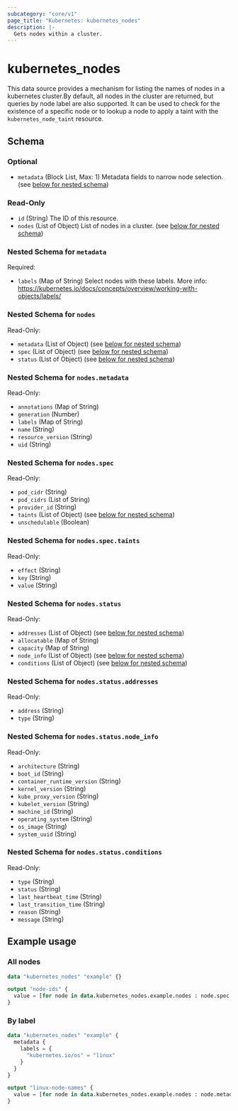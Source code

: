 ```yaml
---
subcategory: "core/v1"
page_title: "Kubernetes: kubernetes_nodes"
description: |-
  Gets nodes within a cluster.
---
```


# kubernetes_nodes

This data source provides a mechanism for listing the names of nodes in a kubernetes cluster.By default, all nodes in the cluster are returned, but queries by node label are also supported. It can be used to check for the existence of a specific node or to lookup a node to apply a taint with the `kubernetes_node_taint` resource.

<!-- schema generated by tfplugindocs -->
## Schema

### Optional

- `metadata` (Block List, Max: 1) Metadata fields to narrow node selection. (see [below for nested schema](#nestedblock--metadata))

### Read-Only

- `id` (String) The ID of this resource.
- `nodes` (List of Object) List of nodes in a cluster. (see [below for nested schema](#nestedatt--nodes))

<a id="nestedblock--metadata"></a>
### Nested Schema for `metadata`

Required:

- `labels` (Map of String) Select nodes with these labels. More info: https://kubernetes.io/docs/concepts/overview/working-with-objects/labels/


<a id="nestedatt--nodes"></a>
### Nested Schema for `nodes`

Read-Only:

- `metadata` (List of Object) (see [below for nested schema](#nestedobjatt--nodes--metadata))
- `spec` (List of Object) (see [below for nested schema](#nestedobjatt--nodes--spec))
- `status` (List of Object) (see [below for nested schema](#nestedobjatt--nodes--status))

<a id="nestedobjatt--nodes--metadata"></a>
### Nested Schema for `nodes.metadata`

Read-Only:

- `annotations` (Map of String)
- `generation` (Number)
- `labels` (Map of String)
- `name` (String)
- `resource_version` (String)
- `uid` (String)


<a id="nestedobjatt--nodes--spec"></a>
### Nested Schema for `nodes.spec`

Read-Only:

- `pod_cidr` (String)
- `pod_cidrs` (List of String)
- `provider_id` (String)
- `taints` (List of Object) (see [below for nested schema](#nestedobjatt--nodes--spec--taints))
- `unschedulable` (Boolean)

<a id="nestedobjatt--nodes--spec--taints"></a>
### Nested Schema for `nodes.spec.taints`

Read-Only:

- `effect` (String)
- `key` (String)
- `value` (String)



<a id="nestedobjatt--nodes--status"></a>
### Nested Schema for `nodes.status`

Read-Only:

- `addresses` (List of Object) (see [below for nested schema](#nestedobjatt--nodes--status--addresses))
- `allocatable` (Map of String)
- `capacity` (Map of String)
- `node_info` (List of Object) (see [below for nested schema](#nestedobjatt--nodes--status--node_info))
- `conditions` (List of Object) (see [below for nested schema](#nestedobjatt--nodes--status--conditions))
<a id="nestedobjatt--nodes--status--addresses"></a>
### Nested Schema for `nodes.status.addresses`

Read-Only:

- `address` (String)
- `type` (String)


<a id="nestedobjatt--nodes--status--node_info"></a>
### Nested Schema for `nodes.status.node_info`

Read-Only:

- `architecture` (String)
- `boot_id` (String)
- `container_runtime_version` (String)
- `kernel_version` (String)
- `kube_proxy_version` (String)
- `kubelet_version` (String)
- `machine_id` (String)
- `operating_system` (String)
- `os_image` (String)
- `system_uuid` (String)

<a id="nestedobjatt--nodes--status--conditions"></a>
### Nested Schema for `nodes.status.conditions`

Read-Only:

- `type` (String)
- `status` (String)
- `last_heartbeat_time` (String)
- `last_transition_time` (String)
- `reason` (String)
- `message` (String)


 

## Example usage

### All nodes

```terraform
data "kubernetes_nodes" "example" {}

output "node-ids" {
  value = [for node in data.kubernetes_nodes.example.nodes : node.spec.0.provider_id]
}
```

### By label

```terraform
data "kubernetes_nodes" "example" {
  metadata {
    labels = {
      "kubernetes.io/os" = "linux"
    }
  }
}

output "linux-node-names" {
  value = [for node in data.kubernetes_nodes.example.nodes : node.metadata.0.name]
}
```
